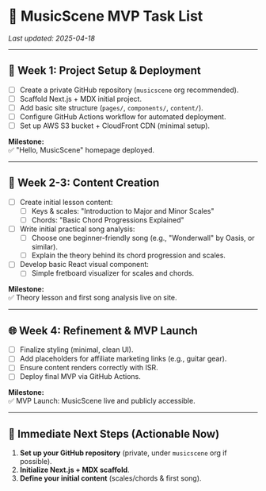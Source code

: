 
# 🎸 MusicScene MVP Task List

_Last updated: 2025-04-18_

---

## 🚩 Week 1: Project Setup & Deployment

- [ ] Create a private GitHub repository (`musicscene` org recommended).
- [ ] Scaffold Next.js + MDX initial project.
- [ ] Add basic site structure (`pages/`, `components/`, `content/`).
- [ ] Configure GitHub Actions workflow for automated deployment.
- [ ] Set up AWS S3 bucket + CloudFront CDN (minimal setup).

**Milestone:**  
✅ "Hello, MusicScene" homepage deployed.

---

## 📖 Week 2-3: Content Creation

- [ ] Create initial lesson content:
  - [ ] Keys & scales: "Introduction to Major and Minor Scales"
  - [ ] Chords: "Basic Chord Progressions Explained"
- [ ] Write initial practical song analysis:
  - [ ] Choose one beginner-friendly song (e.g., "Wonderwall" by Oasis, or similar).
  - [ ] Explain the theory behind its chord progression and scales.
- [ ] Develop basic React visual component:
  - [ ] Simple fretboard visualizer for scales and chords.

**Milestone:**  
✅ Theory lesson and first song analysis live on site.

---

## 🌐 Week 4: Refinement & MVP Launch

- [ ] Finalize styling (minimal, clean UI).
- [ ] Add placeholders for affiliate marketing links (e.g., guitar gear).
- [ ] Ensure content renders correctly with ISR.
- [ ] Deploy final MVP via GitHub Actions.

**Milestone:**  
✅ MVP Launch: MusicScene live and publicly accessible.

---

## 🚧 Immediate Next Steps (Actionable Now)

1. **Set up your GitHub repository** (private, under `musicscene` org if possible).
2. **Initialize Next.js + MDX scaffold**.
3. **Define your initial content** (scales/chords & first song).
